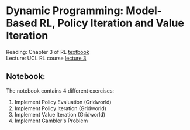 # Dynamic Programming: Model-Based RL, Policy Iteration and Value Iteration
Reading: Chapter 3 of RL [textbook](https://web.stanford.edu/class/psych209/Readings/SuttonBartoIPRLBook2ndEd.pdf) <br/>
Lecture: UCL RL course [lecture 3](https://www.youtube.com/watch?v=Nd1-UUMVfz4)

## Notebook:
The notebook contains 4 different exercises:
1. Implement Policy Evaluation (Gridworld)
2. Implement Policy Iteration (Gridworld)
3. Implement Value Iteration (Gridworld)
4. Implement Gambler's Problem
